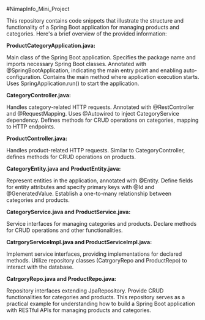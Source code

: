 #NimapInfo_Mini_Project

This repository contains code snippets that illustrate the structure and functionality of a Spring Boot application for managing products and categories. Here's a brief overview of the provided information:

**ProductCategoryApplication.java:**

Main class of the Spring Boot application. Specifies the package name and imports necessary Spring Boot classes. Annotated with @SpringBootApplication, indicating the main entry point and enabling auto-configuration. Contains the main method where application execution starts. Uses SpringApplication.run() to start the application.

**CategoryController.java:**

Handles category-related HTTP requests. Annotated with @RestController and @RequestMapping. Uses @Autowired to inject CategoryService dependency. Defines methods for CRUD operations on categories, mapping to HTTP endpoints.

**ProductController.java:**

Handles product-related HTTP requests. Similar to CategoryController, defines methods for CRUD operations on products.

**CategoryEntity.java and ProductEntity.java:**

Represent entities in the application, annotated with @Entity. Define fields for entity attributes and specify primary keys with @Id and @GeneratedValue. Establish a one-to-many relationship between categories and products.

**CategoryService.java and ProductService.java:**

Service interfaces for managing categories and products. Declare methods for CRUD operations and other functionalities.

**CatrgoryServiceImpl.java and ProductServiceImpl.java:**

Implement service interfaces, providing implementations for declared methods. Utilize repository classes (CatrgoryRepo and ProductRepo) to interact with the database.

**CatrgoryRepo.java and ProductRepo.java:**

Repository interfaces extending JpaRepository. Provide CRUD functionalities for categories and products. This repository serves as a practical example for understanding how to build a Spring Boot application with RESTful APIs for managing products and categories.
